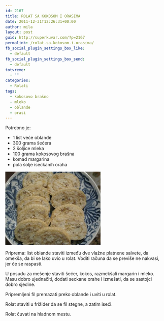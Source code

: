 ```yaml
---
id: 2167
title: ROLAT SA KOKOSOM I ORASIMA
date: 2011-12-31T12:26:31+00:00
author: mila
layout: post
guid: http://superkuvar.com/?p=2167
permalink: /rolat-sa-kokosom-i-orasima/
fb_social_plugin_settings_box_like:
  - default
fb_social_plugin_settings_box_send:
  - default
totvreme:
  - ""
categories:
  - Rolati
tags:
  - kokosovo brašno
  - mleko
  - oblande
  - orasi
---
```

Potrebno je:

  * 1 list veće oblande
  * 300 grama šećera
  * 2 šoljice mleka
  * 100 grama kokosovog brašna
  * komad margarina
  * pola šolje iseckanih oraha

<img class="alignnone size-medium wp-image-4586" title="Rolat sa kokosom i orasima" src="/wp-content/uploads/2011/12/Rolat-sa-kokosom-i-orasima-e1351529668508-300x230.jpg" alt="" width="300" height="230" /> 

Priprema: list oblande staviti između dve vlažne platnene salvete, da omekša, da bi se lako uvio u rolat. Voditi računa da se previše ne nakvasi, jer će se raspasti.

U posudu za mešenje staviti šećer, kokos, razmekšali margarin i mleko. Masu dobro ujednačiti, dodati seckane orahe i izmešati, da se sastojci dobro sjedine.

Pripremljeni fil premazati preko oblande i uviti u rolat.

Rolat staviti u frižider da se fil stegne, a zatim iseći.

Rolat čuvati na hladnom mestu.

&nbsp;

&nbsp;

&nbsp;